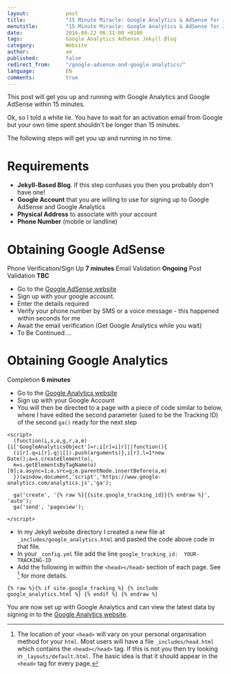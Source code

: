 ```yaml
---
layout:            post
title:             "15 Minute Miracle: Google Analytics & AdSense for Jekyll Blogs"
menutitle:         "15 Minute Miracle: Google Analytics & AdSense for Jekyll Blogs"
date:              2016-09-22 06:31:00 +0100
tags:              Google Analytics AdSense Jekyll Blog
category:          Website
author:            am
published:         false
redirect_from:     "/google-adsense-and-google-analytics/"
language:          EN
comments:          true
---
```


This post will get you up and running with Google Analytics and Google AdSense within 15 minutes. 

Ok, so I told a white lie. You have to wait for an activation email from Google but your own time spent shouldn't be longer than 15 minutes.

The following steps will get you up and running in no time.

# Requirements

 - **Jekyll-Based Blog**. If this step confuses you then you probably don't have one!
 - **Google Account** that you are willing to use for signing up to Google AdSense and Google Analytics
 - **Physical Address** to associate with your account
 - **Phone Number** (mobile or landline)


# Obtaining Google AdSense
Phone Verification/Sign Up  **7 minutes**
Email Validation            **Ongoing**
Post Validation             **TBC**

 - Go to the [Google AdSense website](https://www.google.co.uk/intl/en/adsense/start/)
 - Sign up with your google account.
 - Enter the details required
 - Verify your phone number by SMS or a voice message - this happened within seconds for me
 - Await the email verification (Get Google Analytics while you wait)
 - To Be Continued ...
 
# Obtaining Google Analytics
Completion                  **6 minutes**

 - Go to the [Google Analytics website](https://analytics.google.com/analytics/web/)
 - Sign up with your Google Account
 - You will then be directed to a page with a piece of code similar to below, where I have edited the second parameter (used to be the Tracking ID) of the second `ga()` ready for the next step
 
<pre data-line="7" class="line-numbers language-javascript"><code>&lt;script&gt;
  (function(i,s,o,g,r,a,m){i['GoogleAnalyticsObject']=r;i[r]=i[r]||function(){
  (i[r].q=i[r].q||[]).push(arguments)},i[r].l=1*new Date();a=s.createElement(o),
  m=s.getElementsByTagName(o)[0];a.async=1;a.src=g;m.parentNode.insertBefore(a,m)
  })(window,document,'script','https://www.google-analytics.com/analytics.js','ga');
  
  ga('create', '{% raw %}{{site.google_tracking_id}}{% endraw %}', 'auto'); 
  ga('send', 'pageview');
  
&lt;/script&gt;
</code></pre>

 - In my Jekyll website directory I created a new file at `_includes/google_analytics.html` and pasted the code above code in that file.
 - In your `_config.yml` file add the line `google_tracking_id:  YOUR-TRACKING-ID`
 - Add the following in within the `<head></head>` section of each page. See [^1] for more details.

<pre class="line-numbers language-jekyll"><code>{% raw %}{% if site.google_tracking %} {% include google_analytics.html %} {% endif %} {% endraw %}
</code></pre>

You are now set up with Google Analytics and can view the latest data by signing in to the [Google Analytics website](https://analytics.google.com/analytics/web/).

[^1]: The location of your `<head>` will vary on your personal organisation method for your `html`. Most users will have a file `_includes/head.html` which contains the `<head></head>` tag. If this is not you then try looking in `_layouts/default.html`. The basic idea is that it should appear in the `<head>` tag for every page.